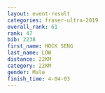 ```yaml
---
layout: event-result 
categories: fraser-ultra-2019 
overall_rank: 61
rank: 47
bib: 2238
first_name: HOCK SENG
last_name: LOW
distance: 22KM
category: 22KM
gender: Male
finish_time: 4-04-03
---
```

